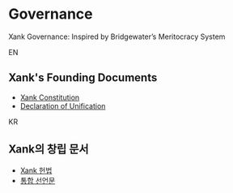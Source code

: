 # Governance

Xank Governance: Inspired by Bridgewater’s Meritocracy System

EN

## Xank's Founding Documents

- [Xank Constitution](xank-constitution.md)
- [Declaration of Unification](xank-declaration-of-unification.md)



KR

## Xank의 창립 문서

- [Xank 헌법](xank-constitution_kr.md)
- [통합 선언문](xank-declaration-of-unification_kr.md)

